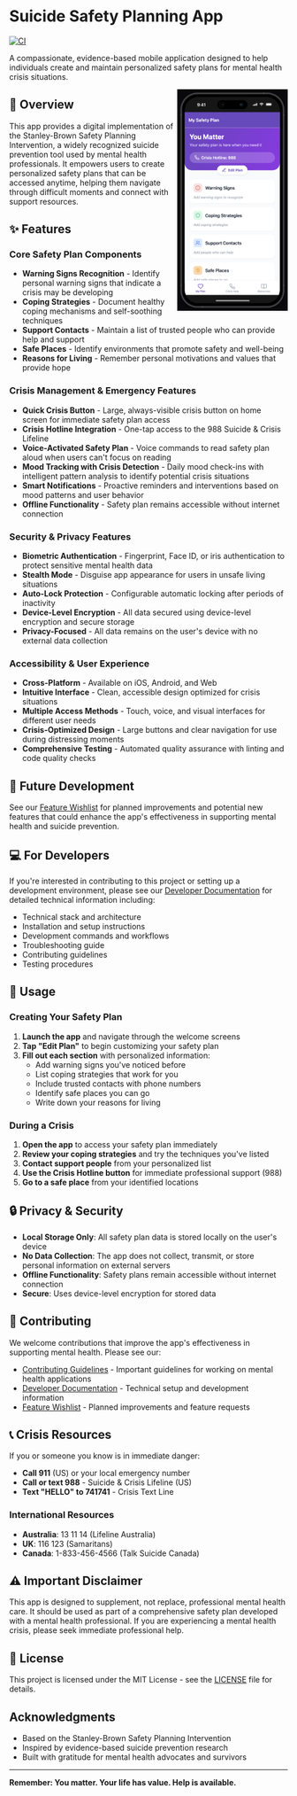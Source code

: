 # Suicide Safety Planning App

[![CI](https://github.com/ck37/suicide-safety-planning-app/actions/workflows/ci.yml/badge.svg)](https://github.com/ck37/suicide-safety-planning-app/actions/workflows/ci.yml)

A compassionate, evidence-based mobile application designed to help individuals create and maintain personalized safety plans for mental health crisis situations.

<img src="assets/images/app-screenshot.png" alt="App Screenshot" width="200" align="right" />

## 🌟 Overview

This app provides a digital implementation of the Stanley-Brown Safety Planning Intervention, a widely recognized suicide prevention tool used by mental health professionals. It empowers users to create personalized safety plans that can be accessed anytime, helping them navigate through difficult moments and connect with support resources.

## ✨ Features

### Core Safety Plan Components
- **Warning Signs Recognition** - Identify personal warning signs that indicate a crisis may be developing
- **Coping Strategies** - Document healthy coping mechanisms and self-soothing techniques
- **Support Contacts** - Maintain a list of trusted people who can provide help and support
- **Safe Places** - Identify environments that promote safety and well-being
- **Reasons for Living** - Remember personal motivations and values that provide hope

### Crisis Management & Emergency Features
- **Quick Crisis Button** - Large, always-visible crisis button on home screen for immediate safety plan access
- **Crisis Hotline Integration** - One-tap access to the 988 Suicide & Crisis Lifeline
- **Voice-Activated Safety Plan** - Voice commands to read safety plan aloud when users can't focus on reading
- **Mood Tracking with Crisis Detection** - Daily mood check-ins with intelligent pattern analysis to identify potential crisis situations
- **Smart Notifications** - Proactive reminders and interventions based on mood patterns and user behavior
- **Offline Functionality** - Safety plan remains accessible without internet connection

### Security & Privacy Features
- **Biometric Authentication** - Fingerprint, Face ID, or iris authentication to protect sensitive mental health data
- **Stealth Mode** - Disguise app appearance for users in unsafe living situations
- **Auto-Lock Protection** - Configurable automatic locking after periods of inactivity
- **Device-Level Encryption** - All data secured using device-level encryption and secure storage
- **Privacy-Focused** - All data remains on the user's device with no external data collection

### Accessibility & User Experience
- **Cross-Platform** - Available on iOS, Android, and Web
- **Intuitive Interface** - Clean, accessible design optimized for crisis situations
- **Multiple Access Methods** - Touch, voice, and visual interfaces for different user needs
- **Crisis-Optimized Design** - Large buttons and clear navigation for use during distressing moments
- **Comprehensive Testing** - Automated quality assurance with linting and code quality checks

## 🚀 Future Development

See our [Feature Wishlist](FEATURE_WISHLIST.md) for planned improvements and potential new features that could enhance the app's effectiveness in supporting mental health and suicide prevention.

## 💻 For Developers

If you're interested in contributing to this project or setting up a development environment, please see our [Developer Documentation](DEVELOPERS.md) for detailed technical information including:

- Technical stack and architecture
- Installation and setup instructions
- Development commands and workflows
- Troubleshooting guide
- Contributing guidelines
- Testing procedures

## 📱 Usage

### Creating Your Safety Plan

1. **Launch the app** and navigate through the welcome screens
2. **Tap "Edit Plan"** to begin customizing your safety plan
3. **Fill out each section** with personalized information:
   - Add warning signs you've noticed before
   - List coping strategies that work for you
   - Include trusted contacts with phone numbers
   - Identify safe places you can go
   - Write down your reasons for living

### During a Crisis

1. **Open the app** to access your safety plan immediately
2. **Review your coping strategies** and try the techniques you've listed
3. **Contact support people** from your personalized list
4. **Use the Crisis Hotline button** for immediate professional support (988)
5. **Go to a safe place** from your identified locations


## 🔒 Privacy & Security

- **Local Storage Only**: All safety plan data is stored locally on the user's device
- **No Data Collection**: The app does not collect, transmit, or store personal information on external servers
- **Offline Functionality**: Safety plans remain accessible without internet connection
- **Secure**: Uses device-level encryption for stored data

## 🤝 Contributing

We welcome contributions that improve the app's effectiveness in supporting mental health. Please see our:

- [Contributing Guidelines](CONTRIBUTORS.md) - Important guidelines for working on mental health applications
- [Developer Documentation](DEVELOPERS.md) - Technical setup and development information
- [Feature Wishlist](FEATURE_WISHLIST.md) - Planned improvements and feature requests

## 📞 Crisis Resources

If you or someone you know is in immediate danger:

- **Call 911** (US) or your local emergency number
- **Call or text 988** - Suicide & Crisis Lifeline (US)
- **Text "HELLO" to 741741** - Crisis Text Line

### International Resources

- **Australia**: 13 11 14 (Lifeline Australia)
- **UK**: 116 123 (Samaritans)
- **Canada**: 1-833-456-4566 (Talk Suicide Canada)

## ⚠️ Important Disclaimer

This app is designed to supplement, not replace, professional mental health care. It should be used as part of a comprehensive safety plan developed with a mental health professional. If you are experiencing a mental health crisis, please seek immediate professional help.

## 📄 License

This project is licensed under the MIT License - see the [LICENSE](LICENSE) file for details.

##  Acknowledgments

- Based on the Stanley-Brown Safety Planning Intervention
- Inspired by evidence-based suicide prevention research
- Built with gratitude for mental health advocates and survivors

---

**Remember: You matter. Your life has value. Help is available.**
